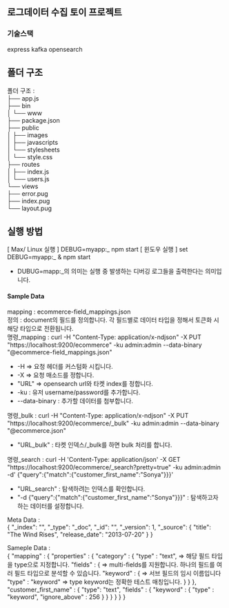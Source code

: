 ## 로그데이터 수집 토이 프로젝트

### 기술스택
express kafka opensearch 

## 폴더 구조

폴더 구조 :  
├── app.js  
├── bin  
│ └── www  
├── package.json  
├── public  
 │ ├── images  
 │ ├── javascripts  
 │ └── stylesheets  
 │ └── style.css  
├── routes  
│ ├── index.js  
│ └── users.js  
└── views  
    ├── error.pug  
    ├── index.pug  
    └── layout.pug

## 실행 방법

[ Max/ Linux 실행 ]
DEBUG=myapp:_ npm start
[ 윈도우 실행 ]
set DEBUG=myapp:_ & npm start
- DUBUG=mapp:_의 의미는 실행 중 발생하는 디버깅 로그들을 출력한다는 의미입니다.


#### Sample Data
mapping : ecommerce-field_mappings.json  
정의 : document의 필드를 정의합니다. 각 필드별로 데이터 타입을 정해서 토큰화 시 해당 타입으로 전환됩니다.  
명령_mapping : curl -H "Content-Type: application/x-ndjson" -X PUT "https://localhost:9200/ecommerce" -ku admin:admin --data-binary "@ecommerce-field_mappings.json"  
- -H => 요청 헤더를 커스텀화 시킵니다.
- -X => 요청 매소드를 정합니다.
- "URL" => opensearch url와 타켓 index를 정합니다.
- -ku : 유저 username/password를 추가합니다.
- --data-binary : 추가할 데이터를 첨부합니다.  

명령_bulk :  curl -H "Content-Type: application/x-ndjson" -X PUT "https://localhost:9200/ecommerce/_bulk" -ku admin:admin --data-binary "@ecommerce.json"  
- "URL_bulk" : 타켓 인덱스/_bulk를 하면 bulk 처리를 합니다.  

명령_search :  curl -H 'Content-Type: application/json' -X GET "https://localhost:9200/ecommerce/_search?pretty=true" -ku admin:admin -d' {"query":{"match":{"customer_first_name":"Sonya"}}}'  
- "URL_search" : 탐색하려는 인덱스를 확인합니다.  
- "-d {"query":{"match":{"customer_first_name":"Sonya"}}}" : 탐색하고자 하는 데이터를 설정합니다.  

Meta Data :  
{
  "_index": "<index-name>",
  "_type": "_doc",
  "_id": "<document-id>",
  "_version": 1,
  "_source": {
    "title": "The Wind Rises",
    "release_date": "2013-07-20"
  }
}  

Sameple Data :  
{
    "mapping" : {
        "properties" : {
            "category" : {
                "type" : "text", => 해당 필드 타입을 type으로 지정합니다.
                "fields" : {  => multi-fields를 지원합니다. 하나의 필드를 여러 필드 타입으로 분석할 수 있습니다.
                    "keyword" : { => 서브 필드의 임시 이름입니다
                        "type" : "keyword" => type keyword는 정확한 테스트 매칭입니다.
                    }
                }
            },
            "customer_first_name" : {
                "type": "text",
                "fields" : {
                    "keyword" : {
                        "type" : "keyword",
                        "ignore_above" : 256
                    }
                }
            }
        }
    }
}